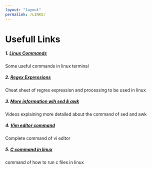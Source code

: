 ```yaml
---
layout: "layout"
permalink: /LINKS/
---
```


# Usefull Links

##### 1. [Linux Commands](https://www.hostinger.com/tutorials/linux-commands)
Some useful commands in linux terminal


##### 2. [Regex Expressions](https://web.mit.edu/hackl/www/lab/turkshop/slides/regex-cheatsheet.pdf)
Cheat sheet of regrex expression and processing to be used in linux


##### 3. [More information wih sed & awk](https://www.youtube.com/watch?v=ixOiOS35HYg)
Videos explaining more detailed about the command of sed and awk


##### 4. [Vim editor command](https://coderwall.com/p/adv71w/basic-vim-commands-for-getting-started)
Complete command of vi editor 


##### 5. [C command in linux](https://www.cyberciti.biz/faq/howto-compile-and-run-c-cplusplus-code-in-linux/)
command of how to run c files in linux


